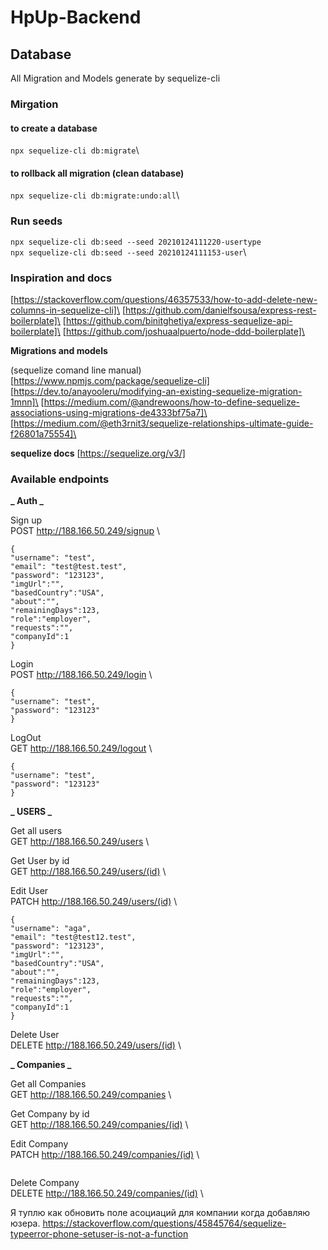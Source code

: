 # HpUp-Backend

## Database

All Migration and Models generate by sequelize-cli

### Mirgation

#### to create a database

`npx sequelize-cli db:migrate`\

#### to rollback all migration (clean database)

`npx sequelize-cli db:migrate:undo:all`\

### Run seeds

`npx sequelize-cli db:seed --seed 20210124111220-usertype`\
`npx sequelize-cli db:seed --seed 20210124111153-user`\

### Inspiration and docs

[https://stackoverflow.com/questions/46357533/how-to-add-delete-new-columns-in-sequelize-cli]\
[https://github.com/danielfsousa/express-rest-boilerplate]\
[https://github.com/binitghetiya/express-sequelize-api-boilerplate]\
[https://github.com/joshuaalpuerto/node-ddd-boilerplate]\

**Migrations and models**

(sequelize comand line manual)[https://www.npmjs.com/package/sequelize-cli]
[https://dev.to/anayooleru/modifying-an-existing-sequelize-migration-1mnn]\
[https://medium.com/@andrewoons/how-to-define-sequelize-associations-using-migrations-de4333bf75a7]\
[https://medium.com/@eth3rnit3/sequelize-relationships-ultimate-guide-f26801a75554]\

**sequelize docs**
[https://sequelize.org/v3/]

### Available endpoints

**_ Auth _**

Sign up \
POST http://188.166.50.249/signup \

```
{
"username": "test",
"email": "test@test.test",
"password": "123123",
"imgUrl":"",
"basedCountry":"USA",
"about":"",
"remainingDays":123,
"role":"employer",
"requests":"",
"companyId":1
}
```

Login \
POST http://188.166.50.249/login \

```
{
"username": "test",
"password": "123123"
}
```

LogOut \
GET http://188.166.50.249/logout \

```
{
"username": "test",
"password": "123123"
}
```

**_ USERS _**

Get all users \
GET http://188.166.50.249/users \

Get User by id \
GET http://188.166.50.249/users/(id) \

Edit User \
PATCH http://188.166.50.249/users/(id) \

```
{
"username": "aga",
"email": "test@test12.test",
"password": "123123",
"imgUrl":"",
"basedCountry":"USA",
"about":"",
"remainingDays":123,
"role":"employer",
"requests":"",
"companyId":1
}
```

Delete User \
DELETE http://188.166.50.249/users/(id) \

**_ Companies _**

Get all Companies \
GET http://188.166.50.249/companies \

Get Company by id \
GET http://188.166.50.249/companies/(id) \

Edit Company \
PATCH http://188.166.50.249/companies/(id) \

```

```

Delete Company \
DELETE http://188.166.50.249/companies/(id) \

Я туплю как обновить поле асоциаций для компании когда добавляю юзера.
https://stackoverflow.com/questions/45845764/sequelize-typeerror-phone-setuser-is-not-a-function
